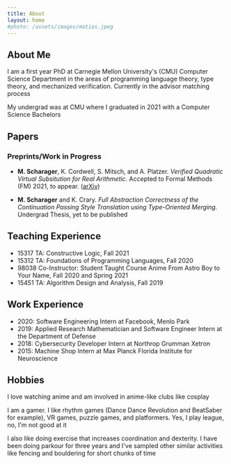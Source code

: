 ```yaml
---
title: About
layout: home
#photo: /assets/images/matias.jpeg
---
```


About Me
--------

I am a first year PhD at Carnegie Mellon University's (CMU) Computer Science Department in the areas of programming language theory, type theory, and mechanized verification. Currently in the advisor matching process

My undergrad was at CMU where I graduated in 2021 with a Computer Science Bachelors

Papers
------
### Preprints/Work in Progress

- **M. Scharager**, K. Cordwell, S. Mitsch, and A. Platzer. _Verified Quadratic Virtual Subsitution for Real Arithmetic._ Accepted to Formal Methods (FM) 2021, to appear. ([arXiv](https://arxiv.org/pdf/2105.14183.pdf))

- **M. Scharager** and K. Crary. _Full Abstraction Correctness of the Continuation Passing Style Translation using Type-Oriented Merging._ Undergrad Thesis, yet to be published

Teaching Experience
-------------------
- 15317 TA: Constructive Logic, Fall 2021
- 15312 TA: Foundations of Programming Languages, Fall 2020
- 98038 Co-Instructor: Student Taught Course Anime From Astro Boy to Your Name, Fall 2020 and Spring 2021
- 15451 TA: Algorithm Design and Analysis, Fall 2019

Work Experience
---------------

- 2020: Software Engineering Intern at Facebook, Menlo Park
- 2019: Applied Research Mathematician and Software Engineer Intern at the Department of Defense
- 2018: Cybersecurity Developer Intern at Northrop Grumman Xetron
- 2015: Machine Shop Intern at Max Planck Florida Institute for Neuroscience

Hobbies
-------
I love watching anime and am involved in anime-like clubs like cosplay

I am a gamer. I like rhythm games (Dance Dance Revolution and BeatSaber for example), VR games, puzzle games, and platformers. Yes, I play league, no, I'm not good at it

I also like doing exercise that increases coordination and dexterity. I have been doing parkour for three years and I've sampled other similar activities like fencing and bouldering for short chunks of time